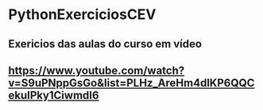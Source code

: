 # PythonExerciciosCEV

## Exericios das aulas do curso em vídeo
## https://www.youtube.com/watch?v=S9uPNppGsGo&list=PLHz_AreHm4dlKP6QQCekuIPky1CiwmdI6

